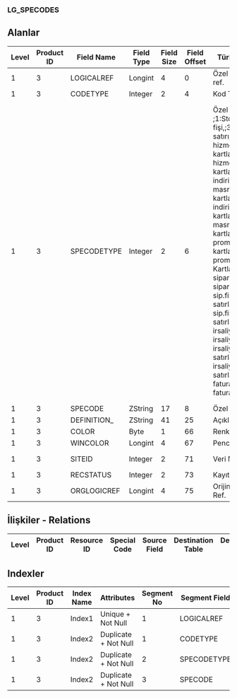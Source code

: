 ### LG_SPECODES

## Alanlar

**Level**|**Product ID**|**Field Name**|**Field Type**|**Field Size**|**Field Offset**|**Türkçe Açıklama**|**Expression**
-----|-----|-----|-----|-----|-----|-----|-----
1|3|LOGICALREF|Longint|4|0|Özel Kod Logical ref.|Auxiliary Code Logical Reference
1|3|CODETYPE|Integer|2|4|Kod Türü|Code Type
1|3|SPECODETYPE|Integer|2|6|Özel Kod Türleri ;1:Stok kartı,;2:Stok fişi,;3:Stok fişi satırı,;4:Alınan hizmet kartları,;5:Verilen hizmet kartları,;6:Alış indirim kart;7:Alış masraf kartları;8:Satış indirim kartları,;9:Satış masraf kartları,;10:Alış promosyon kartları,;11:Satış prom. Kartları;14:Alınan siparişler;15:Verilen siparişler,;16:Alınan sip.fiş satırları,;17:Verilen sip.fiş satırları;18:Alım irsaliyeleri,;19:Satış irsaliyeleri;20:Alım irsaliye satırları,;21:Satış irsaliye satırları;22:Alım faturaları,;23:Satış faturaları|Auxiliary Code Type ;1:Stok kartı,;2:Stok fişi,;3:Stok fişi satırı,;4:Alınan hizmet kartları,;5:Verilen hizmet kartları,;6:Alış indirim kart;7:Alış masraf kartları;8:Satış indirim kartları,;9:Satış masraf kartları,;10:Alış promosyon kartları,;11:Satış prom. Kartları;14:Alınan siparişler;15:Verilen siparişler,;16:Alınan sip.fiş satırları,;17:Verilen sip.fiş satırları;18:Alım irsaliyeleri,;19:Satış irsaliyeleri;20:Alım irsaliye satırları,;21:Satış irsaliye satırları;22:Alım faturaları,;23:Satış faturaları,;
1|3|SPECODE|ZString|17|8|Özel Kod|Auxiliary Code
1|3|DEFINITION_|ZString|41|25|Açıklama|Description
1|3|COLOR|Byte|1|66|Renk|Color
1|3|WINCOLOR|Longint|4|67|Pencere rengi|Window Color
1|3|SITEID|Integer|2|71|Veri Merkezi|Data Processing Site
1|3|RECSTATUS|Integer|2|73|Kayıt Durumu|Record Status
1|3|ORGLOGICREF|Longint|4|75|Orijinal Kayıt Log. Ref.|Original Record Logical Reference

## İlişkiler - Relations

**Level**|**Product ID**|**Resource ID**|**Special Code**|**Source Field**|**Destination Table**|**Destination Field**|**Relation Type**|**Extra Condition**
-----|-----|-----|-----|-----|-----|-----|-----|-----

## Indexler

**Level**|**Product ID**|**Index Name**|**Attributes**|**Segment No**|**Segment Field**|**Sense**
-----|-----|-----|-----|-----|-----|-----
1|3|Index1|Unique + Not Null|1|LOGICALREF|Ascending
1|3|Index2|Duplicate + Not Null|1|CODETYPE|Ascending
1|3|Index2|Duplicate + Not Null|2|SPECODETYPE|Ascending
1|3|Index2|Duplicate + Not Null|3|SPECODE|Ascending
